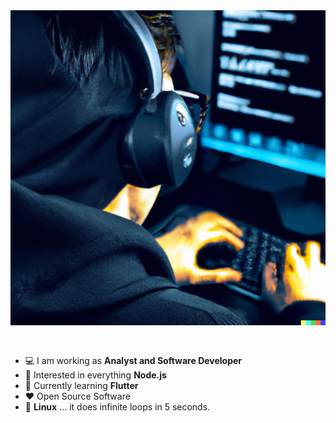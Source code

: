 <img src="https://github.com/dansenpir/dansenpir/blob/main/assets/dev.png" alt="Introduction Banner.." style="text-align: center; margin-bottom: 30px;" />

-   :computer: I am working as **Analyst and Software Developer**
-   :monocle_face: Interested in everything **Node.js**
-   :seedling: Currently learning **Flutter**
-   :heart: Open Source Software
-   :penguin: **Linux** ... it does infinite loops in 5 seconds.